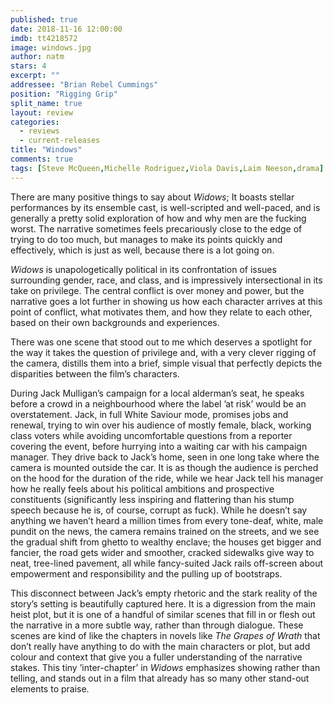 ```yaml
---
published: true
date: 2018-11-16 12:00:00
imdb: tt4218572
image: windows.jpg
author: natm
stars: 4
excerpt: ""
addressee: "Brian Rebel Cummings"
position: "Rigging Grip"
split_name: true
layout: review
categories: 
  - reviews
  - current-releases
title: "Windows"
comments: true
tags: [Steve McQueen,Michelle Rodriguez,Viola Davis,Laim Neeson,drama]
---
```

There are many positive things to say about _Widows_; It boasts stellar performances by its ensemble cast, is well-scripted and well-paced, and is generally a pretty solid exploration of how and why men are the fucking worst. The narrative sometimes feels precariously close to the edge of trying to do too much, but manages to make its points quickly and effectively, which is just as well, because there is a lot going on.

_Widows_ is unapologetically political in its confrontation of issues surrounding gender, race, and class, and is impressively intersectional in its take on privilege. The central conflict is over money and power, but the narrative goes a lot further in showing us how each character arrives at this point of conflict, what motivates them, and how they relate to each other, based on their own backgrounds and experiences.

There was one scene that stood out to me which deserves a spotlight for the way it takes the question of privilege and, with a very clever rigging of the camera, distills them into a brief, simple visual that perfectly depicts the disparities between the film’s characters.

During Jack Mulligan’s campaign for a local alderman’s seat, he speaks before a crowd in a neighbourhood where the label ’at risk’ would be an overstatement. Jack, in full White Saviour mode, promises jobs and renewal, trying to win over his audience of mostly female, black, working class voters while avoiding uncomfortable questions from a reporter covering the event, before hurrying into a waiting car with his campaign manager. They drive back to Jack’s home, seen in one long take where the camera is mounted outside the car. It is as though the audience is perched on the hood for the duration of the ride, while we hear Jack tell his manager how he really feels about his political ambitions and prospective constituents (significantly less inspiring and flattering than his stump speech because he is, of course, corrupt as fuck). While he doesn’t say anything we haven’t heard a million times from every tone-deaf, white, male pundit on the news, the camera remains trained on the streets, and we see the gradual shift from ghetto to wealthy enclave; the houses get bigger and fancier, the road gets wider and smoother, cracked sidewalks give way to neat, tree-lined pavement, all while fancy-suited Jack rails off-screen about empowerment and responsibility and the pulling up of bootstraps.

This disconnect between Jack’s empty rhetoric and the stark reality of the story’s setting is beautifully captured here. It is a digression from the main heist plot, but it is one of a handful of similar scenes that fill in or flesh out the narrative in a more subtle way, rather than through dialogue. These scenes are kind of like the chapters in novels like _The Grapes of Wrath_ that don’t really have anything to do with the main characters or plot, but add colour and context that give you a fuller understanding of the narrative stakes. This tiny ’inter-chapter’ in _Widows_ emphasizes showing rather than telling, and stands out in a film that already has so many other stand-out elements to praise.